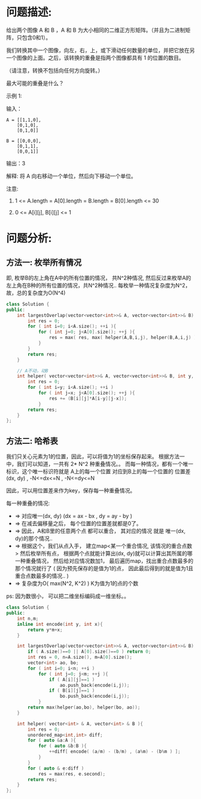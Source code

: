 # 问题描述:

给出两个图像 A 和 B ，A 和 B 为大小相同的二维正方形矩阵。（并且为二进制矩阵，只包含0和1）。

我们转换其中一个图像，向左，右，上，或下滑动任何数量的单位，并把它放在另一个图像的上面。之后，该转换的重叠是指两个图像都具有 1 的位置的数目。

（请注意，转换不包括向任何方向旋转。）

最大可能的重叠是什么？

示例 1:

输入：
            
    A = [[1,1,0],
        [0,1,0],
        [0,1,0]]

    B = [[0,0,0],
        [0,1,1],
        [0,0,1]]


输出：3

解释: 将 A 向右移动一个单位，然后向下移动一个单位。

注意: 

1. 1 <= A.length = A[0].length = B.length = B[0].length <= 30

2. 0 <= A[i][j], B[i][j] <= 1

# 问题分析:

## 方法一: 枚举所有情况

即, 枚举B的左上角在A中的所有位置的情况， 共N^2种情况, 然后反过来枚举A的左上角在B种的所有位置的情况，共N^2种情况.. 每枚举一种情况复杂度为N^2， 故，总的复杂度为O(N^4)

```cpp
class Solution {
public:
    int largestOverlap(vector<vector<int>>& A, vector<vector<int>>& B) {
        int res = 0;
        for ( int i=0; i<A.size(); ++i ){
            for ( int j=0; j<A[0].size(); ++j ){
                res = max( res, max( helper(A,B,i,j), helper(B,A,i,j) ) );
            }
        }
        return res;
    }

    // A不动，动B
    int helper( vector<vector<int>>& A, vector<vector<int>>& B, int y, int x ){
        int res = 0;
        for ( int i=y; i<A.size(); ++i )
            for ( int j=x; j<A[0].size(); ++j ){
                res += (B[i][j]*A[i-y][j-x]);
            }
        return res;
    }
};
```

## 方法二: 哈希表

我们只关心元素为1的位置，因此，可以将值为1的坐标保存起来。 根据方法一中，我们可以知道，一共有 2* N^2 种重叠情况。。 而每一种情况，都有一个唯一标识，这个唯一标识符就是 A上的每一个位置 对应到B上的每一个位置的 位置差(dx, dy) ,  -N<=dx<=N , -N<=dy<=N 

因此，可以用位置差来作为key，保存每一种重叠情况。

每一种重叠的情况:
- => 对应唯一(dx, dy) (dx = ax - bx , dy = ay - by ) 
- => 在减去偏移量之后， 每个位置的位置差就都是0了。 
- => 因此，A和B里的任意两个点 都可以重合， 其对应的情况 就是 唯一(dx, dy)的那个情况.. 
- => 根据这个，我们从点入手， 建立map<某一个重合情况, 该情况的重合点数> 然后枚举所有点， 根据两个点就能计算出(dx, dy)就可以计算出其所属的哪一种重叠情况， 然后给对应情况数加1， 最后遍历map，找出重合点数最多的那个情况就行了 ( 因为预先保存的是值为1的点， 因此最后得到的就是值为1且重合点数最多的情况.. )
- => 复杂度为O( max(N^2, K^2) ) K为值为1的点的个数

ps: 因为数很小， 可以把二维坐标编码成一维坐标。。

```cpp
class Solution {
public:
    int n,m;
    inline int encode(int y, int x){
        return y*m+x;
    }

    int largestOverlap(vector<vector<int>>& A, vector<vector<int>>& B) {
        if ( A.size()==0 || A[0].size()==0 ) return 0;
        int res = 0, n=A.size(), m=A[0].size();
        vector<int> ao, bo;
        for ( int i=0; i<n; ++i )
            for ( int j=0; j<m; ++j ){
                if ( A[i][j]==1 )
                    ao.push_back(encode(i,j));
                if ( B[i][j]==1 )
                    bo.push_back(encode(i,j));
            }
        return max(helper(ao,bo), helper(bo, ao));
    }

    int helper( vector<int> & A, vector<int> & B ){
        int res = 0;
        unordered_map<int,int> diff;
        for ( auto &a:A ){
            for ( auto &b:B ){
                ++diff[ encode( (a/m) - (b/m) , (a%m) - (b%m ) ];
            }
        }
        for ( auto & e:diff )
            res = max(res, e.second);
        return res;
    }
};
```